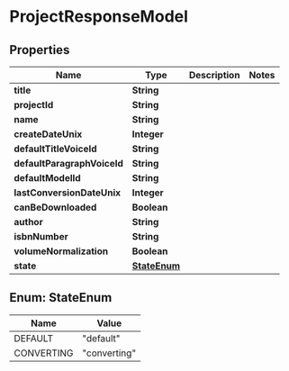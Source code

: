 

# ProjectResponseModel


## Properties

| Name | Type | Description | Notes |
|------------ | ------------- | ------------- | -------------|
|**title** | **String** |  |  |
|**projectId** | **String** |  |  |
|**name** | **String** |  |  |
|**createDateUnix** | **Integer** |  |  |
|**defaultTitleVoiceId** | **String** |  |  |
|**defaultParagraphVoiceId** | **String** |  |  |
|**defaultModelId** | **String** |  |  |
|**lastConversionDateUnix** | **Integer** |  |  |
|**canBeDownloaded** | **Boolean** |  |  |
|**author** | **String** |  |  |
|**isbnNumber** | **String** |  |  |
|**volumeNormalization** | **Boolean** |  |  |
|**state** | [**StateEnum**](#StateEnum) |  |  |



## Enum: StateEnum

| Name | Value |
|---- | -----|
| DEFAULT | &quot;default&quot; |
| CONVERTING | &quot;converting&quot; |



